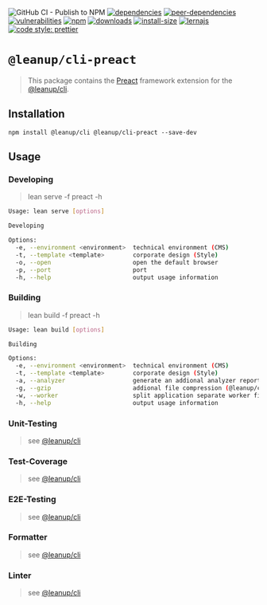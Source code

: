 ![GitHub CI - Publish to NPM](https://github.com/leanupjs/leanup/workflows/GitHub%20CI%20-%20Publish%20to%20NPM/badge.svg)
[![dependencies][dependencies]][dependencies-url]
[![peer-dependencies][peer-dependencies]][peer-dependencies-url]
[![vulnerabilities][vulnerabilities]][vulnerabilities-url]
[![npm][npm]][npm-url]
[![downloads][downloads]][downloads-url]
[![install-size][install-size]][install-size-url]
[![lernajs][lernajs]][lernajs-url]
[![code style: prettier](https://img.shields.io/badge/code_style-prettier-ff69b4.svg)](https://github.com/prettier/prettier)

[npm]: https://img.shields.io/npm/v/@leanup/cli-preact
[npm-url]: https://www.npmjs.com/package/@leanup/cli-preact
[dependencies]: https://david-dm.org/leanupjs/leanup/release%2Fwebpack-v5/status.svg?path=packages/cli/frameworks/preact
[dependencies-url]: https://david-dm.org/leanupjs/leanup/release%2Fwebpack-v5?path=packages/cli/frameworks/preact
[peer-dependencies]: https://img.shields.io/david/peer/leanupjs/leanup?path=packages/cli/frameworks/preact
[peer-dependencies-url]: https://david-dm.org/leanupjs/leanup/release%2Fwebpack-v5?path=packages/cli/frameworks/preact&type=peer
[vulnerabilities]: https://snyk.io/test/npm/@leanup/cli-preact/badge.svg
[vulnerabilities-url]: https://snyk.io/test/npm/@leanup/cli-preact
[downloads]: https://img.shields.io/npm/dm/@leanup/cli-preact
[downloads-url]: https://npmcharts.com/compare/@leanup/cli-preact?minimal=true
[install-size]: https://packagephobia.now.sh/badge?p=@leanup/cli-preact
[install-size-url]: https://packagephobia.now.sh/result?p=@leanup/cli-preact
[lernajs]: https://img.shields.io/badge/managed%20with-lerna-blueviolet
[lernajs-url]: https://lerna.js.org

# `@leanup/cli-preact`

> This package contains the [Preact](https://preactjs.com) framework extension for the [@leanup/cli](https://www.npmjs.com/package/@leanup/cli).

## Installation

`npm install @leanup/cli @leanup/cli-preact --save-dev`

## Usage

### Developing

> lean serve -f preact -h

```bash
Usage: lean serve [options]

Developing

Options:
  -e, --environment <environment>  technical environment (CMS)
  -t, --template <template>        corporate design (Style)
  -o, --open                       open the default browser
  -p, --port                       port
  -h, --help                       output usage information
```

### Building

> lean build -f preact -h

```bash
Usage: lean build [options]

Building

Options:
  -e, --environment <environment>  technical environment (CMS)
  -t, --template <template>        corporate design (Style)
  -a, --analyzer                   generate an addional analyzer report (@leanup/cli-addons required)
  -g, --gzip                       addional file compression (@leanup/cli-addons required)
  -w, --worker                     split application separate worker files (@leanup/cli-addons required)
  -h, --help                       output usage information
```

### Unit-Testing

> see [@leanup/cli]

### Test-Coverage

> see [@leanup/cli]

### E2E-Testing

> see [@leanup/cli]

### Formatter

> see [@leanup/cli]

### Linter

> see [@leanup/cli]

[@leanup/cli]: https://www.npmjs.com/package/@leanup/cli
